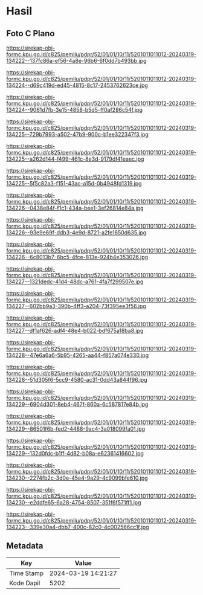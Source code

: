 # Hasil

## Foto C Plano

https://sirekap-obj-formc.kpu.go.id/c825/pemilu/pdpr/52/01/01/10/11/5201011011012-20240319-134222--137fc86a-ef56-4a8e-96b6-6f0dd7b493bb.jpg

https://sirekap-obj-formc.kpu.go.id/c825/pemilu/pdpr/52/01/01/10/11/5201011011012-20240319-134224--d69c419d-ed45-4815-8c17-2453762623ce.jpg

https://sirekap-obj-formc.kpu.go.id/c825/pemilu/pdpr/52/01/01/10/11/5201011011012-20240319-134224--9061d7fb-3e15-4858-b5d5-ff0af286c54f.jpg

https://sirekap-obj-formc.kpu.go.id/c825/pemilu/pdpr/52/01/01/10/11/5201011011012-20240319-134225--729b7993-a502-47b9-900c-b1ee322347f3.jpg

https://sirekap-obj-formc.kpu.go.id/c825/pemilu/pdpr/52/01/01/10/11/5201011011012-20240319-134225--a262d144-f499-461c-8e3d-9179df41eaec.jpg

https://sirekap-obj-formc.kpu.go.id/c825/pemilu/pdpr/52/01/01/10/11/5201011011012-20240319-134225--5f5c82a3-f151-43ac-a15d-0b4948fd1319.jpg

https://sirekap-obj-formc.kpu.go.id/c825/pemilu/pdpr/52/01/01/10/11/5201011011012-20240319-134226--0438e84f-f1c1-434a-bee1-3ef26814e84a.jpg

https://sirekap-obj-formc.kpu.go.id/c825/pemilu/pdpr/52/01/01/10/11/5201011011012-20240319-134226--93e9e69f-ddb3-4e9d-8721-a2fe1650d635.jpg

https://sirekap-obj-formc.kpu.go.id/c825/pemilu/pdpr/52/01/01/10/11/5201011011012-20240319-134226--6c8013b7-6bc5-4fce-813e-924b4e353026.jpg

https://sirekap-obj-formc.kpu.go.id/c825/pemilu/pdpr/52/01/01/10/11/5201011011012-20240319-134227--1321dedc-41d4-48dc-a761-4fa7f299507e.jpg

https://sirekap-obj-formc.kpu.go.id/c825/pemilu/pdpr/52/01/01/10/11/5201011011012-20240319-134227--602bb9a3-390b-4ff3-a204-73f395ee3f56.jpg

https://sirekap-obj-formc.kpu.go.id/c825/pemilu/pdpr/52/01/01/10/11/5201011011012-20240319-134227--df1af626-adf4-48e4-b022-bdf675a18ba8.jpg

https://sirekap-obj-formc.kpu.go.id/c825/pemilu/pdpr/52/01/01/10/11/5201011011012-20240319-134228--47e6a6a6-5b95-4265-aa44-f857a074e330.jpg

https://sirekap-obj-formc.kpu.go.id/c825/pemilu/pdpr/52/01/01/10/11/5201011011012-20240319-134228--51d305f6-5cc9-4580-ac31-0dd43a844f96.jpg

https://sirekap-obj-formc.kpu.go.id/c825/pemilu/pdpr/52/01/01/10/11/5201011011012-20240319-134229--6904d301-8eb4-467f-860a-6c587817e84b.jpg

https://sirekap-obj-formc.kpu.go.id/c825/pemilu/pdpr/52/01/01/10/11/5201011011012-20240319-134229--86501f6b-fed2-4488-9ac4-3a018099fa01.jpg

https://sirekap-obj-formc.kpu.go.id/c825/pemilu/pdpr/52/01/01/10/11/5201011011012-20240319-134229--132d0fdc-b1ff-4d82-b08a-e62361416602.jpg

https://sirekap-obj-formc.kpu.go.id/c825/pemilu/pdpr/52/01/01/10/11/5201011011012-20240319-134230--2274fb2c-3d0e-45e4-9a29-4c9099bfe610.jpg

https://sirekap-obj-formc.kpu.go.id/c825/pemilu/pdpr/52/01/01/10/11/5201011011012-20240319-134230--e2ddfe65-6a28-4754-8507-351f6f571ff1.jpg

https://sirekap-obj-formc.kpu.go.id/c825/pemilu/pdpr/52/01/01/10/11/5201011011012-20240319-134223--339e30a4-dbb7-400c-82c0-4c002566cc1f.jpg


## Metadata

| Key        | Value               |
| ---------- | ------------------- |
| Time Stamp | 2024-03-19 14:21:27 |
| Kode Dapil | 5202                |



